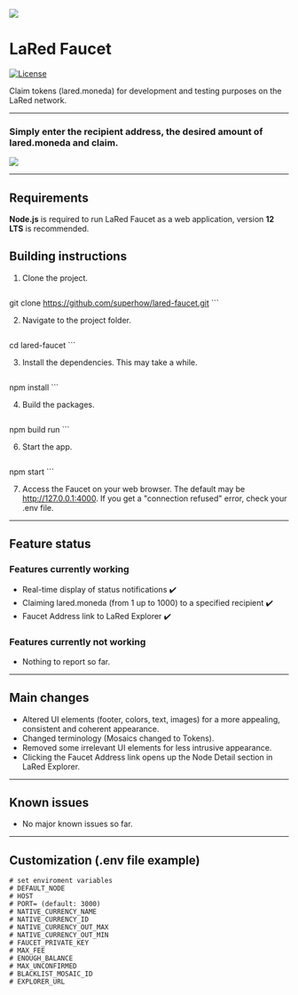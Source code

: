 ![](https://i.imgur.com/r8mM1TN.gif)

# LaRed Faucet

[![License](https://img.shields.io/badge/License-Apache%202.0-blue.svg)](https://opensource.org/licenses/Apache-2.0)


Claim tokens (lared.moneda) for development and testing purposes on the LaRed network.
***
### Simply enter the recipient address, the desired amount of lared.moneda and claim.
![](https://i.imgur.com/CcODTOc.gif)

***
## Requirements

**Node.js** is required to run LaRed Faucet as a web application, version **12 LTS** is recommended.

## Building instructions

1. Clone the project.


    ```
git clone https://github.com/superhow/lared-faucet.git
    ```

2. Navigate to the project folder.

    ```
cd lared-faucet
    ```
	
3. Install the dependencies. This may take a while.

    ```
npm install 
    ```

4. Build the packages.

    ```
npm build run
    ```
    
6. Start the app.

    ```
npm start
    ```
    
7. Access the Faucet on your web browser. The default may be http://127.0.0.1:4000. If you get a "connection refused" error, check your .env file.
***
## Feature status
### Features currently working
* Real-time display of status notifications ✔️
* Claiming lared.moneda (from 1 up to 1000) to a specified recipient ✔️
* Faucet Address link to LaRed Explorer ✔️

### Features currently not working
* Nothing to report so far.
***
## Main changes
* Altered UI elements (footer, colors, text, images) for a more appealing, consistent and coherent appearance.
* Changed terminology (Mosaics changed to Tokens).
* Removed some irrelevant UI elements for less intrusive appearance.
* Clicking the Faucet Address link opens up the Node Detail section in LaRed Explorer.

***
## Known issues
* No major known issues so far.
***
## Customization (.env file example)

```shell
# set enviroment variables
# DEFAULT_NODE
# HOST
# PORT= (default: 3000)
# NATIVE_CURRENCY_NAME
# NATIVE_CURRENCY_ID
# NATIVE_CURRENCY_OUT_MAX
# NATIVE_CURRENCY_OUT_MIN
# FAUCET_PRIVATE_KEY
# MAX_FEE
# ENOUGH_BALANCE
# MAX_UNCONFIRMED
# BLACKLIST_MOSAIC_ID
# EXPLORER_URL
```
